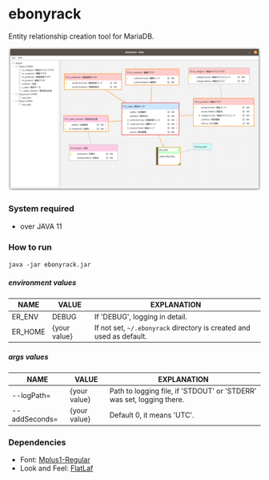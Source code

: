 # ebonyrack

Entity relationship creation tool for MariaDB.  

![image](image.png)

### System required

* over JAVA 11

### How to run

    java -jar ebonyrack.jar

##### environment values

| NAME | VALUE | EXPLANATION                                                          |
|------|-------|----------------------------------------------------------------------|
|ER_ENV|DEBUG| If 'DEBUG', logging in detail.                                       |
|ER_HOME|{your value}| If not set, `~/.ebonyrack` directory is created and used as default. |

##### args values

| NAME | VALUE | EXPLANATION                                                           |
|------|-------|-----------------------------------------------------------------------|
|--logPath=|{your value}| Path to logging file, if 'STDOUT' or 'STDERR' was set, logging there. |
|--addSeconds=|{your value}| Default 0, it means 'UTC'.                                            |

### Dependencies

* Font: [Mplus1-Regular](https://mplusfonts.github.io/)
* Look and Feel: [FlatLaf](https://www.formdev.com/flatlaf/)